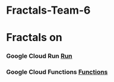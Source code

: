 # Fractals-Team-6

<h1> Fractals on </h1>

<h3>Google Cloud Run  <a href="">Run<a> </h3>
<h3> Google Cloud Functions   <a href="https://us-central1-gcp-cf-fractals.cloudfunctions.net/fractals">Functions<a></h3>
